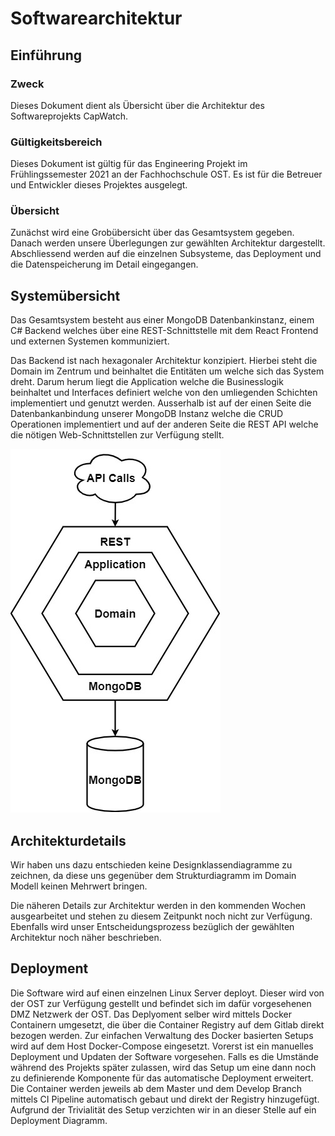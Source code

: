 # Softwarearchitektur

## Einführung
    
### Zweck

Dieses Dokument dient als Übersicht über die Architektur des Softwareprojekts CapWatch. 

### Gültigkeitsbereich

Dieses Dokument ist gültig für das Engineering Projekt im Frühlingssemester 2021 an der Fachhochschule OST. Es ist für die Betreuer und Entwickler dieses Projektes ausgelegt.

### Übersicht

Zunächst wird eine Grobübersicht über das Gesamtsystem gegeben. Danach werden unsere Überlegungen zur gewählten Architektur dargestellt. Abschliessend werden auf die einzelnen Subsysteme, das Deployment und die Datenspeicherung im Detail eingegangen.

## Systemübersicht

Das Gesamtsystem besteht aus einer MongoDB Datenbankinstanz, einem C# Backend welches über eine REST-Schnittstelle mit dem React Frontend und externen Systemen kommuniziert.

Das Backend ist nach hexagonaler Architektur konzipiert. Hierbei steht die Domain im Zentrum und beinhaltet die Entitäten um welche sich das System dreht. Darum herum liegt die Application welche die Businesslogik beinhaltet und Interfaces definiert welche von den umliegenden Schichten implementiert und genutzt werden. Ausserhalb ist auf der einen Seite die Datenbankanbindung unserer MongoDB Instanz welche die CRUD Operationen implementiert und auf der anderen Seite die REST API welche die nötigen Web-Schnittstellen zur Verfügung stellt.

![system-overview](../../images/system-overview.jpg)

## Architekturdetails

Wir haben uns dazu entschieden keine Designklassendiagramme zu zeichnen, da diese uns gegenüber dem Strukturdiagramm im Domain Modell keinen Mehrwert bringen.

Die näheren Details zur Architektur werden in den kommenden Wochen ausgearbeitet und stehen zu diesem Zeitpunkt noch nicht zur Verfügung. Ebenfalls wird unser Entscheidungsprozess bezüglich der gewählten Architektur noch näher beschrieben.

## Deployment

Die Software wird auf einen einzelnen Linux Server deployt. Dieser wird von der OST zur Verfügung gestellt und befindet sich im dafür vorgesehenen DMZ Netzwerk der OST. Das Deplyoment selber wird mittels Docker Containern umgesetzt, die über die Container Registry auf dem Gitlab direkt bezogen werden. Zur einfachen Verwaltung des Docker basierten Setups wird auf dem Host Docker-Compose eingesetzt. Vorerst ist ein manuelles Deployment und Updaten der Software vorgesehen. Falls es die Umstände während des Projekts später zulassen, wird das Setup um eine dann noch zu definierende Komponente für das automatische Deployment erweitert. Die Container werden jeweils ab dem Master und dem Develop Branch mittels CI Pipeline automatisch gebaut und direkt der Registry hinzugefügt.
Aufgrund der Trivialität des Setup verzichten wir in an dieser Stelle auf ein Deployment Diagramm. 
